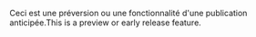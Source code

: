 <span data-ttu-id="174c9-101">Ceci est une préversion ou une fonctionnalité d'une publication anticipée.</span><span class="sxs-lookup"><span data-stu-id="174c9-101">This is a preview or early release feature.</span></span>